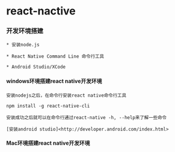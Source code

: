 # react-nactive

### 开发环境搭建

    * 安装node.js

    * React Native Command Line 命令行工具

    * Android Studio/XCode

#### windows环境搭建react native开发环境

    安装nodejs之后，在命令行安装react native命令行工具

    npm install -g react-native-cli

    安装成功之后就可以在命令行通过react-native -h, --help来了解一些命令

    [安装android studio]<http://developer.android.com/index.html>



#### Mac环境搭建react native开发环境
